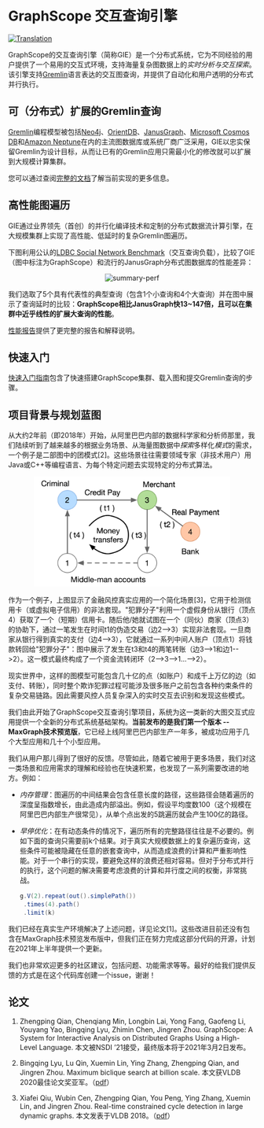 # GraphScope 交互查询引擎

[![Translation](https://img.shields.io/badge/Translation-English-success)](https://github.com/alibaba/GraphScope/tree/main/interactive_engine)

GraphScope的交互查询引擎（简称GIE）是一个分布式系统，它为不同经验的用户提供了一个易用的交互式环境，支持海量复杂图数据上的*实时分析与交互探索*。该引擎支持[Gremlin](http://tinkerpop.apache.org/)语言表达的交互图查询，并提供了自动化和用户透明的分布式并行执行。


## 可（分布式）扩展的Gremlin查询

[Gremlin](http://tinkerpop.apache.org/)编程模型被包括[Neo4j](https://neo4j.com/)、[OrientDB](https://www.orientdb.org/)、[JanusGraph](https://janusgraph.org/)、[Microsoft Cosmos DB](https://azure.microsoft.com/en-us/services/cosmos-db/)和[Amazon Neptune](https://aws.amazon.com/neptune/)在内的主流图数据库或系统厂商广泛采用，GIE以忠实保留Gremlin为设计目标，从而让已有的Gremlin应用只需最小化的修改就可以扩展到大规模计算集群。

您可以通过查阅[完整的文档](https://graphscope.io/docs/interactive_engine.html)了解当前实现的更多信息。


## 高性能图遍历

GIE通过业界领先（首创）的并行化编译技术和定制的分布式数据流计算引擎，在大规模集群上实现了高性能、低延时的复杂Gremlin图遍历。

下图利用公认的[LDBC Social Network Benchmark](http://ldbcouncil.org/benchmarks/snb)（交互查询负载），比较了GIE（图中标注为GraphScope）和流行的JanusGraph分布式图数据库的性能差异：

<div align="center">
    <img src="benchmark/figures/summary.jpg" width="500" alt="summary-perf">
</div>

我们选取了5个具有代表性的典型查询（包含1个小查询和4个大查询）并在图中展示了查询延时的比较：**GraphScope相比JanusGraph快13~147倍，且可以在集群中近乎线性的扩展大查询的性能**。

[性能报告](benchmark/README-zh.md)提供了更完整的报告和解释说明。


## 快速入门

[快速入门指南](https://graphscope.io/docs/interactive_engine.html#connecting-gremlin-within-python)包含了快速搭建GraphScope集群、载入图和提交Gremlin查询的步骤。


## <a name="background_roadmap"></a>项目背景与规划蓝图

从大约2年前（即2018年）开始，从阿里巴巴内部的数据科学家和分析师那里，我们陆续听到了越来越多的根据业务场景、从海量图数据中*探索*多样化*模式*的需求，一个例子是二部图中的团模式[2]。这些场景往往需要领域专家（非技术用户）用Java或C++等编程语言、为每个特定问题去实现特定的分布式算法。

<div align="center">
    <img src="../docs/images/cycle_detection.png" width="400" alt="An example graph model for fraud detection.">
</div>

作为一个例子，上图显示了金融风控真实应用的一个简化场景[3]，它用于检测信用卡（或虚拟电子信用）的非法套现。"犯罪分子"利用一个虚假身份从银行（顶点4）获取了一个（短期）信用卡。随后他/她就试图在一个（同伙）商家（顶点3）的协助下，通过一笔发生在时间t1的伪造交易（边2-->3）实现非法套现。一旦商家从银行得到真实的支付（边4-->3），它就通过一系列中间人账户（顶点1）将钱款转回给"犯罪分子"：图中展示了发生在t3和t4的两笔转账（边3-->1和边1-->2）。这一模式最终构成了一个资金流转闭环（2-->3-->1...-->2）。

现实世界中，这样的图模型可能包含几十亿的点（如账户）和成千上万亿的边（如支付、转账），同时整个欺诈犯罪过程可能涉及很多账户之前包含各种约束条件的复杂交易链路。因此需要风控人员复杂深入的实时交互去识别和发现这些模式。

我们由此开始了GraphScope交互查询引擎项目，系统为这一类新的大图交互式应用提供一个全新的分布式系统基础架构。**当前发布的是我们第一个版本 -- MaxGraph技术预览版**，它已经上线阿里巴巴内部生产一年多，被成功应用于几个大型应用和几十个小型应用。

我们从用户那儿得到了很好的反馈。尽管如此，随着它被用于更多场景，我们对这一类场景和应用需求的理解和经验也在快速积累，也发现了一系列需要改进的地方。例如：

* *内存管理*：图遍历的中间结果会包含任意长度的路径，这些路径会随着遍历的深度呈指数增长，由此造成内部溢出。例如，假设平均度数100（这个规模在阿里巴巴内部生产很常见），从单个点出发的5跳遍历就会产生100亿的路径。

* *早停优化*：在有动态条件的情况下，遍历所有的完整路径往往是不必要的。例如下面的查询只需要前k个结果。对于真实大规模数据上的复杂遍历查询，这些条件可能被隐藏在任意的嵌套查询中，从而造成浪费的计算和严重影响性能。对于一个串行的实现，要避免这样的浪费还相对容易。但对于分布式并行的执行，这个问题的解决需要考虑浪费的计算和并行度之间的权衡，非常挑战。

    ```java
    g.V(2).repeat(out().simplePath())
     .times(4).path()
     .limit(k)
    ```

我们已经在真实生产环境解决了上述问题，详见论文[1]。这些改进目前还没有包含在MaxGraph技术预览发布版中，但我们正在努力完成这部分代码的开源，计划在2021年上半年提供一个更新。

我们也非常欢迎更多的社区建议，包括问题、功能需求等等。最好的给我们提供反馈的方式是在这个代码库创建一个issue，谢谢！


## 论文

1. Zhengping Qian, Chenqiang Min, Longbin Lai, Yong Fang, Gaofeng Li, Youyang Yao, Bingqing Lyu, Zhimin Chen, Jingren Zhou.  GraphScope: A System for Interactive Analysis on Distributed Graphs Using a High-Level Language.  本文被NSDI ’21接受，最终版本将于2021年3月2日发布。

2. Bingqing Lyu, Lu Qin, Xuemin Lin, Ying Zhang, Zhengping Qian, and Jingren Zhou.  Maximum biclique search at billion scale.  本文获VLDB 2020最佳论文奖亚军。（[pdf](http://www.vldb.org/pvldb/vol13/p1359-lyu.pdf)）

3. Xiafei Qiu, Wubin Cen, Zhengping Qian, You Peng, Ying Zhang, Xuemin Lin, and Jingren Zhou.  Real-time constrained cycle detection in large dynamic graphs.  本文发表于VLDB 2018。（[pdf](http://www.vldb.org/pvldb/vol11/p1876-qiu.pdf)）
